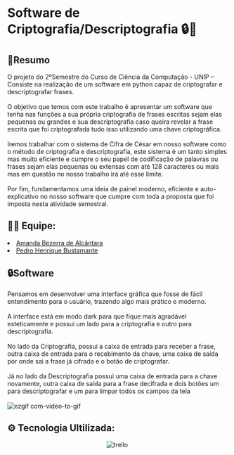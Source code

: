 # Software de Criptografia/Descriptografia 🔒💙

**<h2>📘Resumo</h2>**
O projeto do 2ºSemestre do Curso de Ciência da Computação - UNIP –  Consiste na realização de um software em python capaz de criptografar e descriptografar frases.
<br><br>
O objetivo que temos com este trabalho é apresentar um software que tenha nas
funções a sua própria criptografia de frases escritas sejam elas pequenas ou grandes e sua
descriptografia caso queira revelar a frase escrita que foi criptografada tudo isso utilizando
uma chave criptográfica.
<br><br>
Iremos trabalhar com o sistema de Cifra de César em nosso software como o método
de criptografia e descriptografia, este sistema é um tanto simples mas muito eficiente e
cumpre o seu papel de codificação de palavras ou frases sejam elas pequenas ou extensas
com até 128 caracteres ou mais mas em questão no nosso trabalho irá até esse limite.
<br><br>
Por fim, fundamentamos uma ideia de painel moderno, eficiente e auto-explicativo no
nosso software que cumpre com toda a proposta que foi imposta nesta atividade semestral.

**<h2>👨‍💻 Equipe:</h2>**
<li>
  <a href="https://github.com/amandaalbez">Amanda Bezerra de Alcântara</a><br>
</li>
<li>
  <a href="https://github.com/phbustamante">Pedro Henrique Bustamante</a><br>
</li>

**<h2>🔒Software</h2>**
Pensamos em desenvolver uma interface gráfica que fosse de fácil entendimento para
o usuário, trazendo algo mais prático e moderno.
<br><br>
A interface está em modo dark para que fique mais agradável esteticamente e possui
um lado para a criptografia e outro para descriptografia.
<br><br>
No lado da Criptografia, possui a caixa de entrada para receber a frase, outra caixa de
entrada para o recebimento da chave, uma caixa de saída por onde sai a frase já cifrada e o
botão de criptografar.
<br><br>
Já no lado da Descriptografia possui uma caixa de entrada para a chave novamente,
outra caixa de saída para a frase decifrada e dois botões um para descriptografar e um para
limpar todos os campos da tela
<br><br>
![ezgif com-video-to-gif](https://github.com/amandaalbez/APS_2-Semestre/assets/104281621/ac18ff8c-a10f-4c58-8041-2b1bd219f24e)

**<h2>⚙ Tecnologia Ultilizada:</h2>**
<div align="center">
  <img src="https://img.shields.io/badge/Python-20232A?style=for-the-badge&logo=python&logoColor=61DAFB" title="trello" alt="trello"/>&nbsp;
</div>
